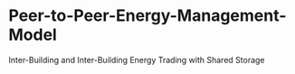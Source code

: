 # Peer-to-Peer-Energy-Management-Model
Inter-Building and Inter-Building Energy Trading with Shared Storage
